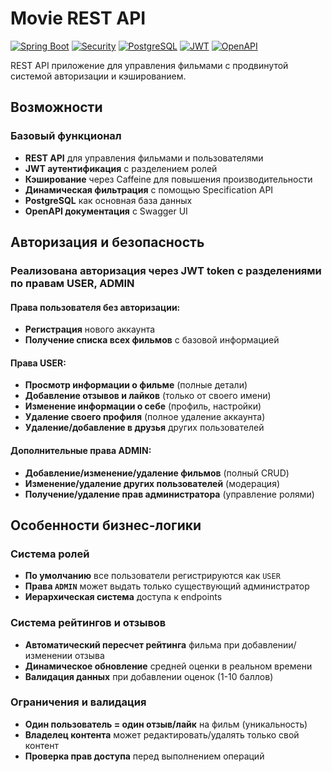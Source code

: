 # Movie REST API

[![Spring Boot](https://img.shields.io/badge/Spring%20Boot-3.x-brightgreen.svg)](https://spring.io/projects/spring-boot)
[![Security](https://img.shields.io/badge/Spring-Security-yellow.svg)](https://spring.io/projects/spring-security)
[![PostgreSQL](https://img.shields.io/badge/Database-PostgreSQL-blue.svg)](https://www.postgresql.org/)
[![JWT](https://img.shields.io/badge/Auth-JWT-orange.svg)](https://jwt.io/)
[![OpenAPI](https://img.shields.io/badge/Docs-OpenAPI-green.svg)](https://swagger.io/specification/)

REST API приложение для управления фильмами с продвинутой системой авторизации и кэшированием.

## Возможности

### Базовый функционал
- **REST API** для управления фильмами и пользователями
- **JWT аутентификация** с разделением ролей
- **Кэширование** через Caffeine для повышения производительности
- **Динамическая фильтрация** с помощью Specification API
- **PostgreSQL** как основная база данных
- **OpenAPI документация** с Swagger UI

## Авторизация и безопасность

### Реализована авторизация через JWT token с разделениями по правам USER, ADMIN

#### Права пользователя без авторизации:
- **Регистрация** нового аккаунта
- **Получение списка всех фильмов** с базовой информацией

#### Права USER:
- **Просмотр информации о фильме** (полные детали)
- **Добавление отзывов и лайков** (только от своего имени)
- **Изменение информации о себе** (профиль, настройки)
- **Удаление своего профиля** (полное удаление аккаунта)
- **Удаление/добавление в друзья** других пользователей

#### Дополнительные права ADMIN:
- **Добавление/изменение/удаление фильмов** (полный CRUD)
- **Изменение/удаление других пользователей** (модерация)
- **Получение/удаление прав администратора** (управление ролями)

## Особенности бизнес-логики

### Система ролей
- **По умолчанию** все пользователи регистрируются как `USER`
- **Права `ADMIN`** может выдать только существующий администратор
- **Иерархическая система** доступа к endpoints

### Система рейтингов и отзывов
- **Автоматический пересчет рейтинга** фильма при добавлении/изменении отзыва
- **Динамическое обновление** средней оценки в реальном времени
- **Валидация данных** при добавлении оценок (1-10 баллов)

### Ограничения и валидация
- **Один пользователь = один отзыв/лайк** на фильм (уникальность)
- **Владелец контента** может редактировать/удалять только свой контент
- **Проверка прав доступа** перед выполнением операций